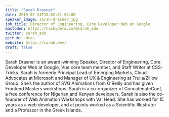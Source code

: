 ```yaml
---
title: "Sarah Drasner"
date: 2019-07-24T18:52:51-04:00
speaker_image: sarah-drasner.jpg
job_title: Director of Engineering, Core Developer Web at Google
mastodon: https://hachyderm.io/@sarah_edo
twitter: sarah_edo
github: sdras
website: https://sarah.dev/
draft: false
---
```


Sarah Drasner is an award-winning Speaker, Director of Engineering, Core Developer Web at Google, Vue core team member, and Staff Writer at CSS-Tricks. Sarah is formerly Principal Lead of Emerging Markets, Cloud Advocates at Microsoft and Manager of UX & Engineering at Trulia/Zillow Group. She’s the author of SVG Animations from O’Reilly and has given Frontend Masters workshops. Sarah is a co-organizer of ConcatenateConf, a free conference for Nigerian and Kenyan developers. Sarah is also the co-founder of Web Animation Workshops with Val Head. She has worked for 15 years as a web developer, and at points worked as a Scientific Illustrator and a Professor in the Greek Islands.
